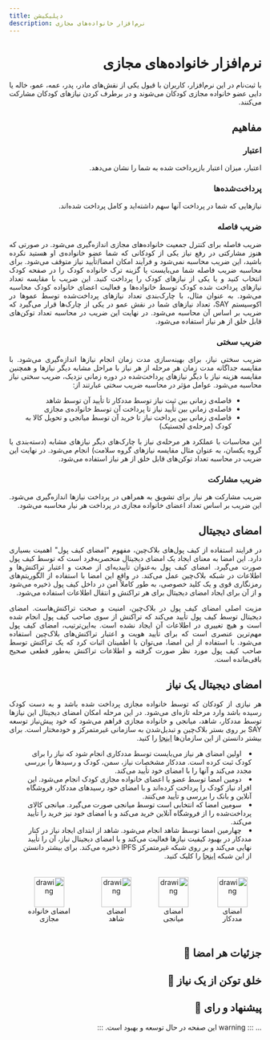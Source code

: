 ```yaml
---
title: دپلیکیشن
description: نرم‌افزار خانواده‌های مجازی
---
```


<div style="direction: rtl; text-align: justify;">

# نرم‌افزار خانواده‌های مجازی

با ثبت‌نام در این نرم‌افزار، کاربران با قبول یکی از نقش‌های مادر، پدر، عمه، عمو، خاله یا دایی عضو خانواده‌ مجازی کودکان می‌شوند و در برطرف کردن نیازهای کودکان مشارکت می‌کنند.

## مفاهیم

### اعتبار

اعتبار، میزان اعتبار بازپرداخت شده به شما را نشان می‌دهد.

### پرداخت‌شده‌ها

نیازهایی که شما در پرداخت آنها سهم داشته‌اید و کامل پرداخت شده‌اند.

### ضریب فاصله

ضریب فاصله برای کنترل جمعیت خانواده‌های مجازی اندازه‌گیری می‌شود. در صورتی که هنوز مشارکتی در رفع نیاز یکی از کودکانی که شما عضو خانواده‌ی او هستید نکرده باشید، این ضریب محاسبه نمی‌شود و فرآیند امکان امضا/تأیید نیاز متوقف می‌شود. برای محاسبه ضریب فاصله شما می‌بایست یا گزینه ترک خانواده کودک را در صفحه کودک انتخاب کنید و یا یکی از نیازهای کودک را پرداخت کنید. این ضریب با مقایسه تعداد نیازهای پرداخت شده کودک توسط خانواده‌ها و فعالیت اعضای خانواده کودک محاسبه می‌شود. به عنوان مثال، با چارک‌بندی تعداد نیازهای پرداخت‌شده توسط عموها در اکوسیستم SAY، تعداد نیازهای شما در نقش عمو در یکی از چارک‌ها قرار می‌گیرد که ضریب بر اساس آن محاسبه می‌شود. در نهایت این ضریب در محاسبه تعداد توکن‌های قابل خلق از هر نیاز استفاده می‌شود.

### ضریب سختی

ضریب سختی نیاز، برای بهینه‌سازی مدت زمان انجام نیازها اندازه‌گیری می‌شود. با مقایسه جداگانه مدت زمان هر مرحله از هر نیاز با مراحل مشابه دیگر نیازها و همچنین مقایسه هزینه نیاز با دیگر نیازهای پرداخت‌شده در دوره زمانی نزدیک، ضریب سختی نیاز محاسبه می‌شود. عوامل مؤثر در محاسبه ضریب سختی عبارتند از:
<div dir="rtl" style="text-align: right; padding-right: 20px; margin-right: 0;">
  <ul>
    <li>فاصله‌ی زمانی بین ثبت نیاز توسط مددکار تا تأیید آن توسط شاهد</li>
    <li>فاصله‌ی زمانی بین تأیید نیاز تا پرداخت آن توسط خانواده‌ی مجازی</li>
    <li>فاصله‌ی زمانی بین پرداخت نیاز تا خرید آن توسط میانجی و تحویل کالا به کودک (مرحله‌ی لجستیک)</li>
  </ul>
</div>
   این محاسبات با عملکرد هر مرحله‌ی نیاز با چارک‌‌های دیگر نیازهای مشابه (دسته‌بندی یا گروه یکسان، به عنوان مثال مقایسه نیازهای گروه سلامت) انجام می‌شود. در نهایت این ضریب در محاسبه تعداد توکن‌های قابل خلق از هر نیاز استفاده می‌شود.

### ضریب مشارکت

ضریب مشارکت هر نیاز برای تشویق به همراهی در پرداخت نیازها اندازه‌گیری می‌شود. این ضریب بر اساس تعداد اعضای خانواده مجازی در پرداخت هر نیار محاسبه می‌شود.

## امضای دیجیتال

در فرایند استفاده از کیف ‌پول‌های بلاک‌چین، مفهوم "امضای کیف‌ پول‌" اهمیت بسیاری دارد. این امضا به معنای ایجاد یک امضای دیجیتال منحصر‌به‌فرد است که توسط کیف ‌پول‌ صورت می‌گیرد. امضای کیف پول به‌عنوان تأییدیه‌ای از صحت و اعتبار تراکنش‌ها و اطلاعات در شبکه بلاک‌چین عمل می‌کند. در واقع این امضا با استفاده از الگوریتم‌های رمزنگاری قوی و یک کلید خصوصی، به طور کاملاً امن در داخل کیف پول ذخیره می‌شود و از آن برای ایجاد امضای دیجیتال برای هر  تراکنش و انتقال اطلاعات استفاده می‌شود.

مزیت اصلی امضای کیف‌ پول در بلاک‌چین، امنیت و صحت تراکنش‌هاست. امضای دیجیتال توسط کیف ‌پول‌ تأیید می‌کند که تراکنش از سوی صاحب کیف ‌پول انجام شده است و هیچ تغییری در اطلاعات آن ایجاد نشده است. به‌این‌ترتیب، امضای کیف ‌پول مهم‌ترین عنصری است که برای تأیید هویت و اعتبار تراکنش‌های بلاک‌چین استفاده می‌شود. با استفاده از این امضا، می‌توان با اطمینان اثبات کرد که یک تراکنش توسط صاحب کیف ‌پول مورد نظر صورت گرفته و اطلاعات تراکنش به‌طور قطعی صحیح باقی‌مانده است.

## امضای دیجیتال یک نیاز

هر نیازی از کودکان که توسط خانواده مجازی پرداخت‌ شده باشد و به دست کودک رسیده باشد وارد مرحله تازه‌ای می‌شود. در این مرحله امکان امضای دیجیتال این نیازها توسط مددکار، شاهد، میانجی و خانواده مجازی فراهم می‌شود که خود پیش‌نیاز توسعه SAY بر روی بستر بلاک‌چین و تبدیل‌شدن به سازمانی غیرمتمرکز و خودمختار است. برای بیشتر دانستن از این سازمان‌ها <a href="/guide/family/blockchain.html#سازمان-خودمختار-غیرمتمرکز">اینجا</a> را کنید.

<ul style="direction: rtl; text-align: right; list-style-position: inside; padding-right: 20px; margin-right: 0;">
  <li>اولین امضای هر نیاز می‌بایست توسط مددکاری انجام شود که نیاز را برای کودک ثبت کرده است. مددکار مشخصات نیاز، سمن، کودک و رسیدها را بررسی مجدد می‌کند و آنها را با امضای خود تأیید می‌کند.</li>
  <li>دومین امضا توسط عضو یا اعضای خانواده مجازی کودک انجام می‌شود. این افراد نیاز کودک را پرداخت کرده‌اند و با امضای خود رسیدهای مددکار، فروشگاه آنلاین و بانک را بررسی و تأیید می‌کنند.</li>
  <li>سومین امضا که انتخابی است توسط میانجی صورت می‌گیرد. میانجی کالای پرداخت‌شده را از فروشگاه‌ آنلاین خرید می‌کند و با امضای خود نیز خرید را تأیید می‌کند.</li>
  <li>چهارمین امضا توسط شاهد انجام می‌شود. شاهد از ابتدای ایجاد نیاز در کنار مددکار در بهبود کیفیت نیاز‌ها فعالیت می‌کند و با امضای دیجیتال نیاز، آن را تأیید نهایی می‌کند و بر روی شبکه غیرمتمرکز IPFS ذخیره می‌کند. برای بیشتر دانستن از این شبکه <a href="guide/family/blockchain.html#ipfs">اینجا</a> را کلیک کنید.</li>
</ul>


<div style="display: flex; justify-content:center; flex-wrap: nowrap; ">
    <div  style="margin: 20px;  text-align: center;">
        <img src="/images/signature.svg" alt="drawing" width="60"/>
        <p style=" text-align: center;  line-height: 15px;  font-size: 14px; margin: 0">
            امضای مددکار
        </p>
    </div>
    <div  style="margin: 20px;  text-align: center;">
        <img src="/images/signature-pink.svg" alt="drawing" width="60"/>
        <p style=" text-align: center;  line-height: 15px;  font-size: 14px; margin: 0">
            امضای میانجی
        </p>
    </div>
    <div  style="margin: 20px;  text-align: center;">
        <img src="/images/signature-blue.svg" alt="drawing" width="60"/>
        <p style=" text-align: center;  line-height: 15px;  font-size: 14px; margin: 0">
            امضای شاهد
        </p>
    </div>
    <div  style="margin: 20px;  text-align: center;">
        <img src="/images/signature-gold.svg" alt="drawing" width="60"/>
        <p style=" text-align: center;  line-height: 15px;  font-size: 14px; margin: 0">
            امضای خانواده مجازی
        </p>
    </div>
</div>

## جزئیات هر امضا 🚧

<!-- ### مددکار
### شاهد
### میانجی
### خانواده مجازی  -->

## خلق توکن از یک نیاز 🚧

<!-- ### مددکار
### شاهد
### میانجی
### خانواده مجازی  -->

## پیشنهاد و رای 🚧

...
::: warning
این صفحه در حال توسعه و بهبود است.
:::

</div>
